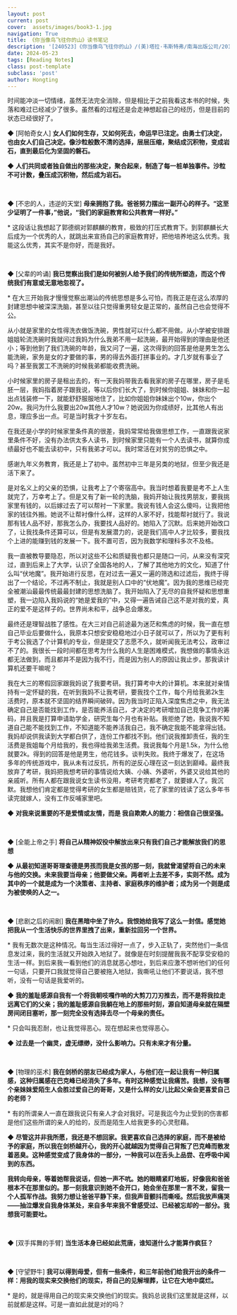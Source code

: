 ```yaml
---
layout: post
current: post
cover:  assets/images/book3-1.jpg
navigation: True
title: 《你当像鸟飞往你的山》读书笔记
description: '[240523]《你当像鸟飞往你的山》/(美)塔拉·韦斯特弗/南海出版公司/2019-11-01'
date: 2024-05-23
tags: [Reading Notes]
class: post-template
subclass: 'post'
author: Hongting
---
```


时间能冲淡一切情绪，虽然无法完全消除，但是相比于之前我看这本书的时候，失落和难过已经减少了很多。虽然看的过程还是会走神想起自己的经历，但是目前的状态已经很好了。



◆ [阿帕奇女人]
**女人们如何生存，又如何死去，命运早已注定。由勇士们决定，也由女人们自己决定。像沙粒般数不清的选择，层层压缩，聚结成沉积物，变成岩石，直到最后化为坚固的磐石。**


◆ **人们共同或者独自做出的那些决定，聚合起来，制造了每一桩单独事件。沙粒不可计数，叠压成沉积物，然后成为岩石。**


<br>

◆ [不忠的人，违逆的天堂]
**母亲拥抱了我。爸爸努力摆出一副开心的样子。“这至少证明了一件事，”他说，“我们的家庭教育和公共教育一样好。”**

\* 这段话让我想起了郭德纲对郭麒麟的教育，极致的打压式教育下。到郭麒麟长大后成为一个优秀的人，就跳出来宣扬自己的家庭教育好，把他培养地这么优秀。我能这么优秀，其实不是你好，而是我好。


<br>

◆ [父辈的吟诵]
**我已觉察出我们是如何被别人给予我们的传统所塑造，而这个传统我们有意或无意地忽视了。**

\* 在大三开始我才慢慢觉察出潮汕的传统思想是多么可怕，而我正是在这么浓厚的封建思想中被深深洗脑，甚至以往只觉得重男轻女是正常的，虽然自己也会觉得不公。

从小就是家里的女性得洗衣做饭洗碗，男性就可以什么都不用做。从小学被安排跟姐姐轮流洗碗时我就问过我妈为什么我弟不用一起洗碗，最开始得到的理由是他还小；等到他到了我们洗碗的年龄，我又问了一遍，这次得到的回答是他是男生怎么能洗碗，家务是女的才要做的事，男的得去外面打拼事业的。才几岁就有事业了吗？甚至我罢工不洗碗的时候我弟都能收费洗碗。

小时候家里的房子是租出去的，有一天我妈带我去看我家的房子在哪里，房子是毛胚一层，我妈指着房子跟我说，等以后你们长大了，到时候你姐姐、妹妹和你一起出点钱装修一下，就能舒舒服服地住了，比如你姐姐你妹妹出个10w，你出个20w。我问为什么我要出20w其他人才10w？她说因为你成绩好，比其他人有出息，理应多出一点。可是当时我才十岁左右。

在我还是小学的时候家里条件真的很差，我妈常常给我做思想工作，一直跟我说家里条件不好，没有办法供太多人读书，到时候家里只能有一个人去读书，就算你成绩最好也不能去读初中，只有我弟才可以。我时常活在对贫穷的恐惧之中。

感谢九年义务教育，我还是上了初中。虽然初中三年是另类的地狱，但至少我还是活下来了。

是对名义上的父亲的恐惧，让我考上了个寄宿高中。我当时想着我要是考不上人生就完了，万幸考上了。但是又有了新一轮的洗脑，我妈开始让我找男朋友，要我挑家里有钱的，以后嫁过去了可以帮衬一下家里。我说有钱人会这么傻吗，让我把他家的钱往外搬。她说不让帮衬像什么样，这样的人家不好，找能帮衬就行了。我说那有钱人品不好，那我怎么办，我要找人品好的。她陷入了沉默。后来她开始改口了，让我找条件还算可以，但是有发展潜力的，说是我们高中人才比较多，要我找个上进的能赚到钱的发展一下。我不置可否，因为我数学和理科多次不及格。

我一直被教导要隐忍，所以对这些不公和质疑我也都只是随口一问，从来没有深究过，直到后来上了大学，认识了全国各地的人，了解了其他地方的文化，知道了什么叫“伏地魔”。我开始进行反思，在对过去一遍又一遍的筛选和过滤后，我终于得出了一个结论，不过再不制止，我就是别人口中的“伏地魔”。因为我的思维已经完全被潮汕最最传统最最封建的思想洗脑了。我开始陷入了无尽的自我怀疑和思想重塑，我一边陷入我妈说的“她是爱我的”中，又得一遍告诫自己这不是对我的爱，真正的爱不是这样子的。世界尚未和平，战争总会爆发。

最终还是理智战胜了感性。在大三对自己前途最为迷茫和焦虑的时候，我一直在想自己毕业后要做什么，我原本只想安安稳稳地过小日子就可以了，所以为了更有利于考公我选了个计算机的专业，但是提交了志愿不久，就听闻我无法考公，政审过不了的。我很长一段时间都在思考为什么我的人生是困难模式，我想做的事情永远都无法做到，而且都并不是因为我不行，而是因为别人的原因让我止步。那我读计算机还要干嘛呢？

我在大三的寒假回家跟我妈说了我要考研。我打算考中大的计算机。本来就对亲情持有一定怀疑的我，在听到我妈不让我考研，要我找个工作，每个月给我弟2k生活费时，原本就不坚固的结界瞬间破碎。因为我当时正陷入深度焦虑之中，我无法确定自己是否能找到工作，是否能养活自己，才决定的考研增加自己竞争工作的筹码，并且我是打算申请助学金，研究生每个月也有补贴。我拒绝了她，我说我不知道自己能不能找到工作，不知道能不能养活我自己，我不确定我能不能拿得出钱。我妈却说供我读到大学都白供了，连份工作都找不到。他们说我推卸责任，我的生活费是我姐每个月给我的，我也得给我弟生活费。我说我每个月是1.5k，为什么他就要2k。得到的回答是他是男生，他花钱多。谈判失败。我终于爆发了，在这场多年的传统游戏中，我从未有过反抗，所有的逆反心理在这一刻达到巅峰。最终我放弃了考研，我妈把我想考研的事情说给大姨、小姨、外婆听，外婆又说给其他的亲戚听。所有人都在跟我说女生读书没用，考研考完都老了，就要嫁人了。我沉默。我想他们肯定都是觉得考研的女生都是赔钱货，花了家里的钱读了这么多年书读完就嫁人，没有工作反哺家里吧。

◆ **对我来说重要的不是爱情或友情，而是 我自欺欺人的能力：相信自己很坚强。**

<br>

◆ [全能上帝之手]
**将自己从精神奴役中解放出来只有我们自己才能解放我们的思想**

◆ **从最初知道哥哥理查德是男孩而我是女孩的那一刻，我就曾渴望将自己的未来与他的交换。未来我要当母亲；他要做父亲。两者听上去差不多，实则不然。成为其中的一个就是成为一个决策者、主持者、家庭秩序的维护者；成为另一个则是成为被使唤的人之一。**

<br>

◆ [悲剧之后的闹剧]
**我在黑暗中坐了许久。我恨她给我写了这么一封信。感觉她把我从一个生活快乐的世界里拽了出来，重新拉回另一个世界。**

\* 我有无数次是这种情况。每当生活过得好一点了，步入正轨了，突然他们一条信息发过来，我的生活就又开始跌入地狱了。就像是在时刻提醒我我不配享受安稳的生活一样。到后来我一看到他们的消息就恶心想吐，到后来应激不想听他们的任何一句话，只要开口我就觉得自己要被拖入地狱，我嘶吼让他们不要说话，我不想听，没有一句话是我爱听的。


◆ **我的羞耻感源自我有一个将我朝吱嘎作响的大剪刀刀刃推去，而不是将我拉走远离它们的父亲；我的羞耻感源自我躺在地上的那些时刻，源自知道母亲就在隔壁房间闭目塞听，那一刻完全没有选择去尽一个母亲的责任。**

\* 只会叫我忍耐，也让我觉得恶心。现在想起来也觉得恶心。

◆ **过去是一个幽灵，虚无缥缈，没什么影响力。只有未来才有分量。**

<br>

◆ [物理的巫术]
**我在剑桥的朋友已经成为家人，与他们在一起让我有一种归属感，这种归属感在巴克峰已经消失了多年。有时这种感觉让我痛苦。我想，没有哪个亲妹妹爱陌生人会胜过爱自己的哥哥，又是什么样的女儿比起父亲会更喜爱自己的老师？**

\* 有的所谓亲人一直在跟我说只有亲人才会对我好。可是我迄今为止受到的伤害都是他们这些所谓的亲人的给的，反而是陌生人给我更多的心灵慰藉。

◆ **尽管这并非我所愿，我还是不想回家。我更喜欢自己选择的家庭，而不是被给予的家庭，所以我在剑桥越开心，我的开心就越因为觉得自己背叛了巴克峰而散发着恶臭。这种感觉变成了我身体的一部分，一种我可以在舌头上品尝、在呼吸中闻到的东西。**

**我转向母亲，等着她帮我说话，但她一声不吭。她的眼睛紧盯地板，好像我和爸爸根本不在那里似的。那一刻我意识到她不会开口，她会坐在那里一言不发，留我一个人孤军作战。我努力想让爸爸平静下来，但我声音颤抖而嘶哑。然后我放声痛哭——抽泣爆发自我身体某处，来自多年来我不曾感受过、已经被忘却的一部分。我想我可能要吐。**

<br>

◆ [双手挥舞的手臂]
**当生活本身已经如此荒唐，谁知道什么才能算作疯狂？**

<br>

◆ [守望野牛]
**我可以得到母爱，但有一些条件，和三年前他们给我开出的条件一样：用我的现实来交换他们的现实，将自己的见解埋葬，让它在大地中腐烂。**

\* 是的，就是得用自己的现实来交换他们的现实。我妈总说我们这里就是这样，以前就都是这样。可是一直如此就是对的吗？


